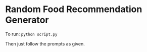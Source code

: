 # Random Food Recommendation Generator

To run:
```python script.py```

Then just follow the prompts as given.